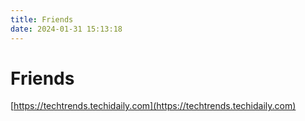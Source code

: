 ```yaml
---
title: Friends
date: 2024-01-31 15:13:18
---
```


# Friends

[https://techtrends.techidaily.com](https://techtrends.techidaily.com)